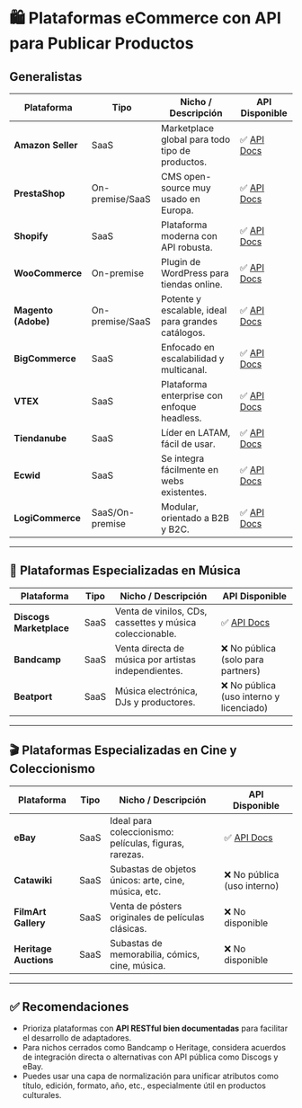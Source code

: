# 🛍️ Plataformas eCommerce con API para Publicar Productos

## Generalistas

| Plataforma              | Tipo             | Nicho / Descripción                                         | API Disponible |
|------------------------|------------------|-------------------------------------------------------------|----------------|
| **Amazon Seller**      | SaaS             | Marketplace global para todo tipo de productos.             | ✅ [API Docs](https://developer.amazonservices.com) |
| **PrestaShop**         | On-premise/SaaS  | CMS open-source muy usado en Europa.                        | ✅ [API Docs](https://devdocs.prestashop-project.org) |
| **Shopify**            | SaaS             | Plataforma moderna con API robusta.                         | ✅ [API Docs](https://shopify.dev/docs) |
| **WooCommerce**        | On-premise       | Plugin de WordPress para tiendas online.                    | ✅ [API Docs](https://woocommerce.github.io/woocommerce-rest-api-docs) |
| **Magento (Adobe)**    | On-premise/SaaS  | Potente y escalable, ideal para grandes catálogos.          | ✅ [API Docs](https://developer.adobe.com/commerce/webapi/rest/) |
| **BigCommerce**        | SaaS             | Enfocado en escalabilidad y multicanal.                     | ✅ [API Docs](https://developer.bigcommerce.com) |
| **VTEX**               | SaaS             | Plataforma enterprise con enfoque headless.                 | ✅ [API Docs](https://developers.vtex.com) |
| **Tiendanube**         | SaaS             | Líder en LATAM, fácil de usar.                              | ✅ [API Docs](https://developers.tiendanube.com) |
| **Ecwid**              | SaaS             | Se integra fácilmente en webs existentes.                   | ✅ [API Docs](https://api-docs.ecwid.com) |
| **LogiCommerce**       | SaaS/On-premise  | Modular, orientado a B2B y B2C.                             | ✅ [API Docs](https://docs.logicommerce.com) |

---

## 🎵 Plataformas Especializadas en Música

| Plataforma              | Tipo             | Nicho / Descripción                                         | API Disponible |
|------------------------|------------------|-------------------------------------------------------------|----------------|
| **Discogs Marketplace**| SaaS             | Venta de vinilos, CDs, cassettes y música coleccionable.   | ✅ [API Docs](https://www.discogs.com/developers) |
| **Bandcamp**           | SaaS             | Venta directa de música por artistas independientes.        | ❌ No pública (solo para partners) |
| **Beatport**           | SaaS             | Música electrónica, DJs y productores.                      | ❌ No pública (uso interno y licenciado) |

---

## 🎬 Plataformas Especializadas en Cine y Coleccionismo

| Plataforma              | Tipo             | Nicho / Descripción                                         | API Disponible |
|------------------------|------------------|-------------------------------------------------------------|----------------|
| **eBay**               | SaaS             | Ideal para coleccionismo: películas, figuras, rarezas.      | ✅ [API Docs](https://developer.ebay.com) |
| **Catawiki**           | SaaS             | Subastas de objetos únicos: arte, cine, música, etc.        | ❌ No pública (uso interno) |
| **FilmArt Gallery**    | SaaS             | Venta de pósters originales de películas clásicas.          | ❌ No disponible |
| **Heritage Auctions**  | SaaS             | Subastas de memorabilia, cómics, cine, música.              | ❌ No disponible |

---

## ✅ Recomendaciones

- Prioriza plataformas con **API RESTful bien documentadas** para facilitar el desarrollo de adaptadores.
- Para nichos cerrados como Bandcamp o Heritage, considera acuerdos de integración directa o alternativas con API pública como Discogs y eBay.
- Puedes usar una capa de normalización para unificar atributos como título, edición, formato, año, etc., especialmente útil en productos culturales.

